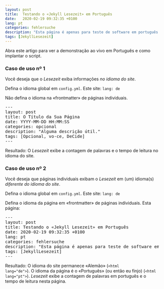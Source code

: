```yaml
---
layout: post
title:  Testando o «Jekyll Lesezeit» em Português
date:   2020-02-19 09:32:35 +0100
lang: pt
categories: fehlersuche
description: "Esta página é apenas para teste de software em português."
tags: [JekyllLesezeit]
---
```

Abra este artigo para ver a demonstração ao vivo em Português e como implantar o script.
<!--more-->

### Caso de uso nº 1

Você deseja que o <em>Lesezeit</em> exiba informações <em>no idioma do site</em>.

Defina o idioma global em <code>config.yml</code>. Este site: <code>lang: de</code>

Não defina o idioma na «frontmatter» de páginas individuais.

<pre>
---
layout: post
title: O Título da Sua Página
date: YYYY-MM-DD HH:MM:SS
categories: opcional
description: "Alguma descrição útil."
tags: [Opcional, vo-ce, DeCide]
---
</pre>

Resultado: O <em>Lesezeit</em> exibe a contagem de palavras e o tempo de leitura no idioma do site.

### Caso de uso nº 2

Você deseja que páginas individuais exibam o <em>Lesezeit</em> em (um) idioma(s) <em>diferente do idioma do site</em>.

Defina o idioma global em <code>config.yml</code>. Este site: <code>lang: de</code>

Defina o idioma da página em «frontmatter» de páginas individuais. Esta página:

<pre>
---
layout: post
title: Testando o «Jekyll Lesezeit» em Português
date: 2020-02-19 09:32:35 +0100
lang: pt
categories: fehlersuche
description: "Esta página é apenas para teste de software em português."
tags: [JekyllLesezeit]
---
</pre>

Resultado: O idioma do site permanece «Alemão» (<code>&#60;html lang=&#34;de&#34;&#62;</code>). O idioma da página é o «Português» (ou então eu finjo) (<code>&#60;html lang=&#34;pt&#34;&#62;</code>). <em>Lesezeit</em> exibe a contagem de palavras em português e o tempo de leitura nesta página.
